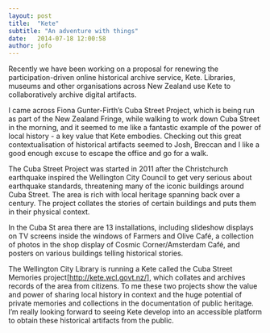 ```yaml
---
layout: post
title:  "Kete"
subtitle: "An adventure with things"
date:   2014-07-18 12:00:58
author: jofo
---
```


Recently we have been working on a proposal for renewing the participation-driven online historical archive service, Kete. Libraries, museums and other organisations across New Zealand use Kete to collaboratively archive digital artifacts. 

I came across Fiona Gunter-Firth’s Cuba Street Project, which is being run as part of the New Zealand Fringe, while walking to work down Cuba Street in the morning, and it seemed to me like a fantastic example of the power of local history - a key value that Kete embodies. Checking out this great contextualisation of historical artifacts seemed to Josh, Breccan and I like a good enough excuse to escape the office and go for a walk. 

The Cuba Street Project was started in 2011 after the Christchurch earthquake inspired the Wellington City Council to get very serious about earthquake standards, threatening many of the iconic buildings around Cuba Street. The area is rich with local heritage spanning back over a century. The project collates the stories of certain buildings and puts them in their physical context. 

In the Cuba St area there are 13 installations, including slideshow displays on TV screens inside the windows of Farmers and Olive Café, a collection of photos in the shop display of Cosmic Corner/Amsterdam Café, and posters on various buildings telling historical stories. 

The Wellington City Library is running a Kete called the Cuba Street Memories project[http://kete.wcl.govt.nz/], which collates and archives records of the area from citizens. To me these two projects show the value and power of sharing local history in context and the huge potential of private memories and collections in the documentation of public heritage. I’m really looking forward to seeing Kete develop into an accessible platform to obtain these historical artifacts from the public.